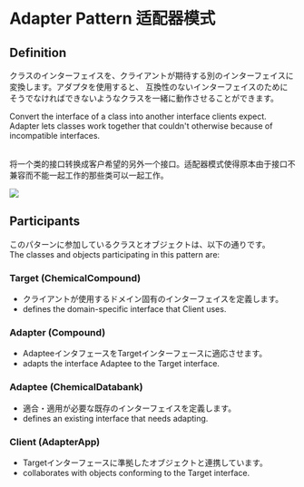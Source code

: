 # Adapter Pattern 适配器模式
## Definition
クラスのインターフェイスを、クライアントが期待する別のインターフェイスに変換します。アダプタを使用すると、 互換性のないインターフェイスのためにそうでなければできないようなクラスを一緒に動作させることができます。</br>

Convert the interface of a class into another interface clients expect. Adapter lets classes work together that couldn't otherwise because of incompatible interfaces.</br>

<br>将一个类的接口转换成客户希望的另外一个接口。适配器模式使得原本由于接口不兼容而不能一起工作的那些类可以一起工作。
	
![](https://github.com//Unity-Design-Pattern/blob/master/UML_Picture/adapter.gif)

## Participants

このパターンに参加しているクラスとオブジェクトは、以下の通りです。</br>
The classes and objects participating in this pattern are:

### Target   (ChemicalCompound)
* クライアントが使用するドメイン固有のインターフェイスを定義します。
* defines the domain-specific interface that Client uses.

### Adapter   (Compound)
* AdapteeインタフェースをTargetインターフェースに適応させます。
* adapts the interface Adaptee to the Target interface.

### Adaptee   (ChemicalDatabank)
* 適合・適用が必要な既存のインターフェイスを定義します。
* defines an existing interface that needs adapting.

### Client   (AdapterApp)
* Targetインターフェースに準拠したオブジェクトと連携しています。
* collaborates with objects conforming to the Target interface.


